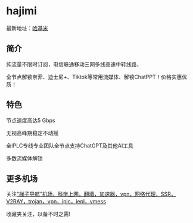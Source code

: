 # hajimi

最新地址：[哈基米](https://tzdaohang.com/sites/620.html)

## 简介

纯流量不限时订阅，电信联通移动三网多线高速中转线路，

全节点解锁奈菲、迪士尼+、Tiktok等常用流媒体、解锁ChatPPT！价格实惠优质！

## 特色

节点速度高达5 Gbps

无视高峰期稳定不动摇

全IPLC专线专业团队全节点支持ChatGPT及其他AI工具

多数流媒体解锁

## 更多机场

关注[“梯子导航”机场，科学上网，翻墙，加速器，vpn，网络代理，SSR，V2RAY，trojan，vpn，iplc，iepl，vmess](https://tzdaohang.com/)

收藏夹关注，以备不时之需!
